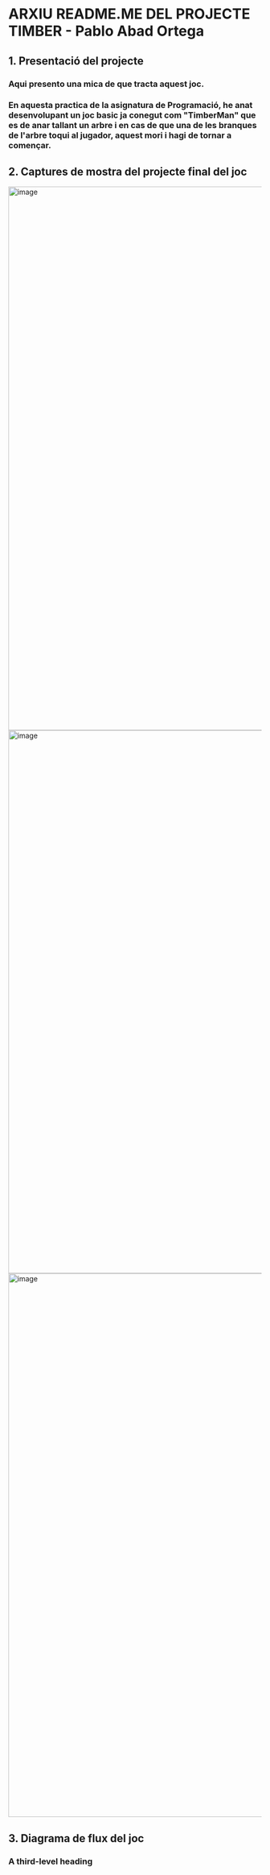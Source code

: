# ARXIU README.ME DEL PROJECTE TIMBER - Pablo Abad Ortega
## 1. Presentació del projecte
### Aqui presento una mica de que tracta aquest joc. 
### En aquesta practica de la asignatura de Programació, he anat desenvolupant un joc basic ja conegut com "TimberMan" que es de anar tallant un arbre i en cas de que una de les branques de l'arbre toqui al jugador, aquest mori i hagi de tornar a començar. 

## 2. Captures de mostra del projecte final del joc
<img width="1920" height="1080" alt="image" src="https://github.com/user-attachments/assets/e3346550-05f5-474a-9d86-0c89bb91b936" />
<img width="1919" height="1079" alt="image" src="https://github.com/user-attachments/assets/694c5d28-d529-4a61-bf03-b252dd061f54" />
<img width="1920" height="1080" alt="image" src="https://github.com/user-attachments/assets/48fae41f-f3a4-4859-a2d6-9601fcd3a4fb" />








## 3. Diagrama de flux del joc

### A third-level heading
